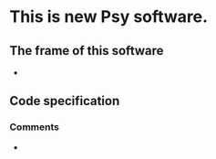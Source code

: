 <h1>This is new Psy software.</h1>
<h2>The frame of this software</h2>
<ul>
<li></li>
</ul>

<h2>Code specification</h2>
<h3>Comments</h3>
<ul>
<li></li>
</ul>

